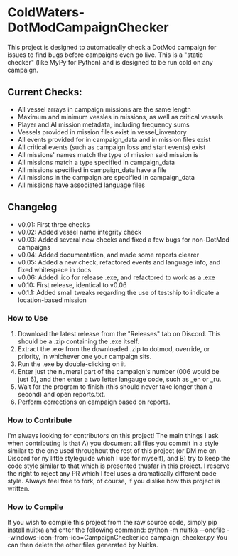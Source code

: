 # ColdWaters-DotModCampaignChecker
This project is designed to automatically check a DotMod campaign for issues to find bugs before campaigns even go live.
This is a "static checker" (like MyPy for Python) and is designed to be run cold on any campaign.

## Current Checks:
- All vessel arrays in campaign missions are the same length
- Maximum and minimum vessles in missions, as well as critical vessels
- Player and AI mission metadata, including frequency sums
- Vessels provided in mission files exist in vessel_inventory
- All events provided for in campaign_data and in mission files exist
- All critical events (such as campaign loss and start events) exist
- All missions' names match the type of mission said mission is
- All missions match a type specified in campaign_data
- All missions specified in campaign_data have a file
- All missions in the campaign are specified in campaign_data
- All missions have associated language files

## Changelog
- v0.01: First three checks
- v0.02: Added vessel name integrity check
- v0.03: Added several new checks and fixed a few bugs for non-DotMod campaigns
- v0.04: Added documentation, and made some reports clearer
- v0.05: Added a new check, refactored events and language info, and fixed whitespace in docs
- v0.06: Added .ico for release .exe, and refactored to work as a .exe
- v0.10: First release, identical to v0.06
- v0.1.1: Added small tweaks regarding the use of testship to indicate a location-based mission

### How to Use
1. Download the latest release from the "Releases" tab on Discord. This should be a .zip containing the .exe itself.
2. Extract the .exe from the downloaded .zip to dotmod, override, or priority, in whichever one your campaign sits.
3. Run the .exe by double-clicking on it.
4. Enter just the numeral part of the campaign's number (006 would be just 6), and then enter a two letter langauge code, such as _en or _ru.
5. Wait for the program to finish (this should never take longer than a second) and open reports.txt.
6. Perform corrections on campaign based on reports.

### How to Contribute
I'm always looking for contributors on this project! The main things I ask when contributing is that A) you document all files you commit in a style similar to the one used throughout the rest of this project (or DM me on Discord for ny little styleguide which I use for myself), and B) try to keep the code style similar to that which is presented thusfar in this project. I reserve the right to reject any PR which I feel uses a dramatically different code style. Always feel free to fork, of course, if you dislike how this project is written.

### How to Compile
If you wish to compile this project from the raw source code, simply pip install nuitka and enter the following command:
python -m nuitka --onefile --windows-icon-from-ico=CampaignChecker.ico campaign_checker.py
You can then delete the other files generated by Nuitka.
